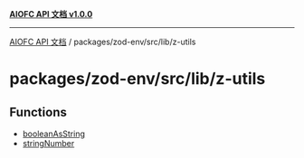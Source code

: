 [**AIOFC API 文档 v1.0.0**](../../../../../README.md)

***

[AIOFC API 文档](../../../../../modules.md) / packages/zod-env/src/lib/z-utils

# packages/zod-env/src/lib/z-utils

## Functions

- [booleanAsString](functions/booleanAsString.md)
- [stringNumber](functions/stringNumber.md)
